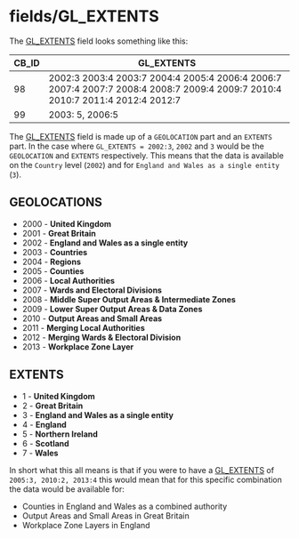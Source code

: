 # fields/GL_EXTENTS

The [GL_EXTENTS](gl_extents.md) field looks something like this:

|CB_ID|GL_EXTENTS|
|-|-|
|98|2002:3 2003:4 2003:7 2004:4 2005:4 2006:4 2006:7 2007:4 2007:7 2008:4 2008:7 2009:4 2009:7 2010:4 2010:7 2011:4 2012:4 2012:7|
|99|2003: 5, 2006:5|

The [GL_EXTENTS](gl_extents.md) field is made up of a `GEOLOCATION` part and an `EXTENTS` part. In the case where `GL_EXTENTS = 2002:3`, `2002` and `3` would be the `GEOLOCATION` and `EXTENTS` respectively. This means that the data is available on the `Country` level (`2002`) and for `England and Wales as a single entity` (`3`).

## GEOLOCATIONS

- 2000 - **United Kingdom**
- 2001 - **Great Britain**
- 2002 - **England and Wales as a single entity**
- 2003 - **Countries**
- 2004 - **Regions**
- 2005 - **Counties**
- 2006 - **Local Authorities**
- 2007 - **Wards and Electoral Divisions**
- 2008 - **Middle Super Output Areas & Intermediate Zones**
- 2009 - **Lower Super Output Areas & Data Zones**
- 2010 - **Output Areas and Small Areas**
- 2011 - **Merging Local Authorities**
- 2012 - **Merging Wards & Electoral Division**
- 2013 - **Workplace Zone Layer**

## EXTENTS

- 1 - **United Kingdom**
- 2 - **Great Britain**
- 3 - **England and Wales as a single entity**
- 4 - **England**
- 5 - **Northern Ireland**
- 6 - **Scotland**
- 7 - **Wales**

In short what this all means is that if you were to have a [GL_EXTENTS](gl_extents.md) of `2005:3, 2010:2, 2013:4` this would mean that for this specific combination the data would be available for:

- Counties in England and Wales as a combined authority
- Output Areas and Small Areas in Great Britain
- Workplace Zone Layers in England

